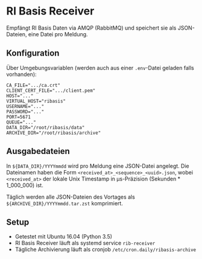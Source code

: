 # RI Basis Receiver

Empfängt RI Basis Daten via AMQP (RabbitMQ) und speichert sie als JSON-Dateien, eine Datei pro Meldung.

## Konfiguration

Über Umgebungsvariablen (werden auch aus einer `.env`-Datei geladen falls vorhanden):

```shell
CA_FILE=".../ca.crt"
CLIENT_CERT_FILE=".../client.pem"
HOST="..."
VIRTUAL_HOST="ribasis"
USERNAME="..."
PASSWORD="..."
PORT=5671
QUEUE="..."
DATA_DIR="/root/ribasis/data"
ARCHIVE_DIR="/root/ribasis/archive"
```

## Ausgabedateien

In `${DATA_DIR}/YYYYmmdd` wird pro Meldung eine JSON-Datei angelegt. Die Dateinamen haben die Form `<received_at>_<sequence>_<uuid>.json`, wobei `<received_at>` der lokale Unix Timestamp in µs-Präzision (Sekunden * 1_000_000) ist.

Täglich werden alle JSON-Dateien des Vortages als `${ARCHIVE_DIR}/YYYYmmdd.tar.zst` komprimiert.

## Setup

* Getestet mit Ubuntu 16.04 (Python 3.5)
* RI Basis Receiver läuft als systemd service `rib-receiver`
* Tägliche Archivierung läuft als cronjob `/etc/cron.daily/ribasis-archive`
